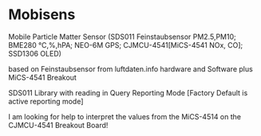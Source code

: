 # Mobisens
Mobile Particle Matter Sensor 
(SDS011 Feinstaubsensor PM2.5,PM10; BME280 °C,%,hPA; NEO-6M GPS; CJMCU-4541[MiCS-4541 NOx, CO]; SSD1306 OLED)

based on Feinstaubsensor from luftdaten.info hardware and Software plus MiCS-4541 Breakout

SDS011 Library with reading in Query Reporting Mode [Factory Default is active reporting mode]



I am looking for help to interpret the values from the MiCS-4514 on the CJMCU-4541 Breakout Board!
